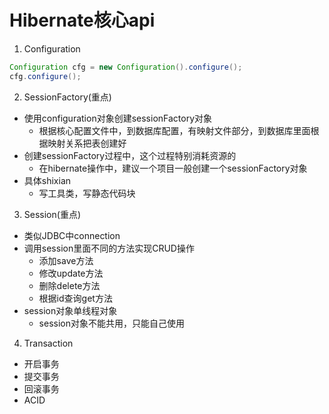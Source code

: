 # Hibernate核心api
1. Configuration

```java
Configuration cfg = new Configuration().configure();
cfg.configure();
```

2. SessionFactory(重点)
- 使用configuration对象创建sessionFactory对象
  - 根据核心配置文件中，到数据库配置，有映射文件部分，到数据库里面根据映射关系把表创建好
- 创建sessionFactory过程中，这个过程特别消耗资源的
  - 在hibernate操作中，建议一个项目一般创建一个sessionFactory对象
- 具体shixian
  - 写工具类，写静态代码块

3. Session(重点) 
- 类似JDBC中connection
- 调用session里面不同的方法实现CRUD操作
  - 添加save方法
  - 修改update方法
  - 删除delete方法
  - 根据id查询get方法
- session对象单线程对象
  - session对象不能共用，只能自己使用

4. Transaction
- 开启事务
- 提交事务
- 回滚事务
- ACID
